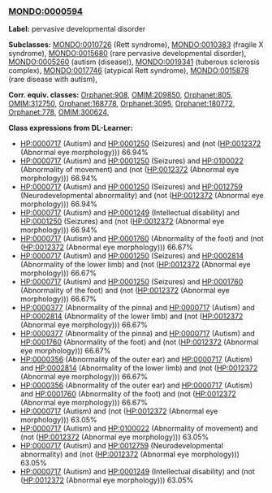 
### [MONDO:0000594](http://purl.obolibrary.org/obo/MONDO_0000594)
**Label:** pervasive developmental disorder

**Subclasses:** [MONDO:0010726](http://purl.obolibrary.org/obo/MONDO_0010726) (Rett syndrome), [MONDO:0010383](http://purl.obolibrary.org/obo/MONDO_0010383) (fragile X syndrome), [MONDO:0015680](http://purl.obolibrary.org/obo/MONDO_0015680) (rare pervasive developmental disorder), [MONDO:0005260](http://purl.obolibrary.org/obo/MONDO_0005260) (autism (disease)), [MONDO:0019341](http://purl.obolibrary.org/obo/MONDO_0019341) (tuberous sclerosis complex), [MONDO:0017746](http://purl.obolibrary.org/obo/MONDO_0017746) (atypical Rett syndrome), [MONDO:0015878](http://purl.obolibrary.org/obo/MONDO_0015878) (rare disease with autism), 

**Corr. equiv. classes:** [Orphanet:908](http://www.orpha.net/ORDO/Orphanet_908), [OMIM:209850](http://purl.obolibrary.org/obo/OMIM_209850), [Orphanet:805](http://www.orpha.net/ORDO/Orphanet_805), [OMIM:312750](http://purl.obolibrary.org/obo/OMIM_312750), [Orphanet:168778](http://www.orpha.net/ORDO/Orphanet_168778), [Orphanet:3095](http://www.orpha.net/ORDO/Orphanet_3095), [Orphanet:180772](http://www.orpha.net/ORDO/Orphanet_180772), [Orphanet:778](http://www.orpha.net/ORDO/Orphanet_778), [OMIM:300624](http://purl.obolibrary.org/obo/OMIM_300624), 

**Class expressions from DL-Learner:**

- [HP:0000717](http://purl.obolibrary.org/obo/HP_0000717) (Autism) and [HP:0001250](http://purl.obolibrary.org/obo/HP_0001250) (Seizures) and (not ([HP:0012372](http://purl.obolibrary.org/obo/HP_0012372) (Abnormal eye morphology))) 66.94%
- [HP:0000717](http://purl.obolibrary.org/obo/HP_0000717) (Autism) and [HP:0001250](http://purl.obolibrary.org/obo/HP_0001250) (Seizures) and [HP:0100022](http://purl.obolibrary.org/obo/HP_0100022) (Abnormality of movement) and (not ([HP:0012372](http://purl.obolibrary.org/obo/HP_0012372) (Abnormal eye morphology))) 66.94%
- [HP:0000717](http://purl.obolibrary.org/obo/HP_0000717) (Autism) and [HP:0001250](http://purl.obolibrary.org/obo/HP_0001250) (Seizures) and [HP:0012759](http://purl.obolibrary.org/obo/HP_0012759) (Neurodevelopmental abnormality) and (not ([HP:0012372](http://purl.obolibrary.org/obo/HP_0012372) (Abnormal eye morphology))) 66.94%
- [HP:0000717](http://purl.obolibrary.org/obo/HP_0000717) (Autism) and [HP:0001249](http://purl.obolibrary.org/obo/HP_0001249) (Intellectual disability) and [HP:0001250](http://purl.obolibrary.org/obo/HP_0001250) (Seizures) and (not ([HP:0012372](http://purl.obolibrary.org/obo/HP_0012372) (Abnormal eye morphology))) 66.94%
- [HP:0000717](http://purl.obolibrary.org/obo/HP_0000717) (Autism) and [HP:0001760](http://purl.obolibrary.org/obo/HP_0001760) (Abnormality of the foot) and (not ([HP:0012372](http://purl.obolibrary.org/obo/HP_0012372) (Abnormal eye morphology))) 66.67%
- [HP:0000717](http://purl.obolibrary.org/obo/HP_0000717) (Autism) and [HP:0001250](http://purl.obolibrary.org/obo/HP_0001250) (Seizures) and [HP:0002814](http://purl.obolibrary.org/obo/HP_0002814) (Abnormality of the lower limb) and (not ([HP:0012372](http://purl.obolibrary.org/obo/HP_0012372) (Abnormal eye morphology))) 66.67%
- [HP:0000717](http://purl.obolibrary.org/obo/HP_0000717) (Autism) and [HP:0001250](http://purl.obolibrary.org/obo/HP_0001250) (Seizures) and [HP:0001760](http://purl.obolibrary.org/obo/HP_0001760) (Abnormality of the foot) and (not ([HP:0012372](http://purl.obolibrary.org/obo/HP_0012372) (Abnormal eye morphology))) 66.67%
- [HP:0000377](http://purl.obolibrary.org/obo/HP_0000377) (Abnormality of the pinna) and [HP:0000717](http://purl.obolibrary.org/obo/HP_0000717) (Autism) and [HP:0002814](http://purl.obolibrary.org/obo/HP_0002814) (Abnormality of the lower limb) and (not ([HP:0012372](http://purl.obolibrary.org/obo/HP_0012372) (Abnormal eye morphology))) 66.67%
- [HP:0000377](http://purl.obolibrary.org/obo/HP_0000377) (Abnormality of the pinna) and [HP:0000717](http://purl.obolibrary.org/obo/HP_0000717) (Autism) and [HP:0001760](http://purl.obolibrary.org/obo/HP_0001760) (Abnormality of the foot) and (not ([HP:0012372](http://purl.obolibrary.org/obo/HP_0012372) (Abnormal eye morphology))) 66.67%
- [HP:0000356](http://purl.obolibrary.org/obo/HP_0000356) (Abnormality of the outer ear) and [HP:0000717](http://purl.obolibrary.org/obo/HP_0000717) (Autism) and [HP:0002814](http://purl.obolibrary.org/obo/HP_0002814) (Abnormality of the lower limb) and (not ([HP:0012372](http://purl.obolibrary.org/obo/HP_0012372) (Abnormal eye morphology))) 66.67%
- [HP:0000356](http://purl.obolibrary.org/obo/HP_0000356) (Abnormality of the outer ear) and [HP:0000717](http://purl.obolibrary.org/obo/HP_0000717) (Autism) and [HP:0001760](http://purl.obolibrary.org/obo/HP_0001760) (Abnormality of the foot) and (not ([HP:0012372](http://purl.obolibrary.org/obo/HP_0012372) (Abnormal eye morphology))) 66.67%
- [HP:0000717](http://purl.obolibrary.org/obo/HP_0000717) (Autism) and (not ([HP:0012372](http://purl.obolibrary.org/obo/HP_0012372) (Abnormal eye morphology))) 63.05%
- [HP:0000717](http://purl.obolibrary.org/obo/HP_0000717) (Autism) and [HP:0100022](http://purl.obolibrary.org/obo/HP_0100022) (Abnormality of movement) and (not ([HP:0012372](http://purl.obolibrary.org/obo/HP_0012372) (Abnormal eye morphology))) 63.05%
- [HP:0000717](http://purl.obolibrary.org/obo/HP_0000717) (Autism) and [HP:0012759](http://purl.obolibrary.org/obo/HP_0012759) (Neurodevelopmental abnormality) and (not ([HP:0012372](http://purl.obolibrary.org/obo/HP_0012372) (Abnormal eye morphology))) 63.05%
- [HP:0000717](http://purl.obolibrary.org/obo/HP_0000717) (Autism) and [HP:0001249](http://purl.obolibrary.org/obo/HP_0001249) (Intellectual disability) and (not ([HP:0012372](http://purl.obolibrary.org/obo/HP_0012372) (Abnormal eye morphology))) 63.05%


